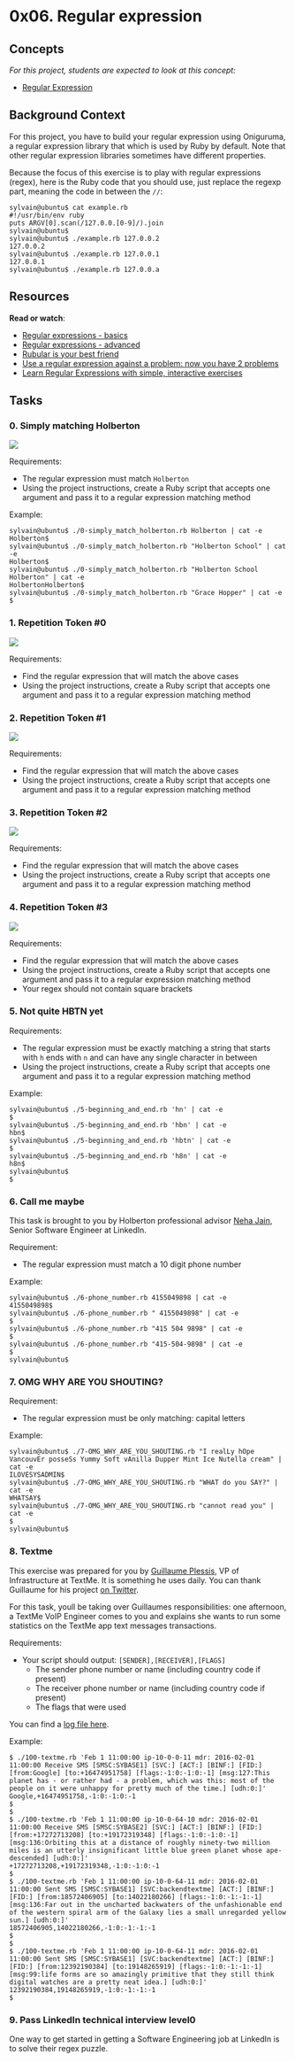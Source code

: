# 0x06. Regular expression

## Concepts

_For this project, students are expected to look at this concept:_

-   [Regular Expression](https://intranet.hbtn.io/concepts/29)
## Background Context

For this project, you have to build your regular expression using Oniguruma, a regular expression library that which is used by Ruby by default. Note that other regular expression libraries sometimes have different properties.

Because the focus of this exercise is to play with regular expressions (regex), here is the Ruby code that you should use, just replace the regexp part, meaning the code in between the  `//`:

```
sylvain@ubuntu$ cat example.rb
#!/usr/bin/env ruby
puts ARGV[0].scan(/127.0.0.[0-9]/).join
sylvain@ubuntu$
sylvain@ubuntu$ ./example.rb 127.0.0.2
127.0.0.2
sylvain@ubuntu$ ./example.rb 127.0.0.1
127.0.0.1
sylvain@ubuntu$ ./example.rb 127.0.0.a

```

## Resources

**Read or watch**:

-   [Regular expressions - basics](https://intranet.hbtn.io/rltoken/SJ2eQ7V2iQlCgLc-L96zWg "Regular expressions - basics")
-   [Regular expressions - advanced](https://intranet.hbtn.io/rltoken/qyjWL-J1_qUaZGR690gH1Q "Regular expressions - advanced")
-   [Rubular is your best friend](https://intranet.hbtn.io/rltoken/WCjn8NgohbQ5NGXEObWZvQ "Rubular is your best friend")
-   [Use a regular expression against a problem: now you have 2 problems](https://intranet.hbtn.io/rltoken/Zfvv_ydOCvJ_YaBB6eDqVw "Use a regular expression against a problem: now you have 2 problems")
-   [Learn Regular Expressions with simple, interactive exercises](https://intranet.hbtn.io/rltoken/Y-OVGcJ5cskdXWIBowiE_A "Learn Regular Expressions with simple, interactive exercises")

## Tasks
### 0. Simply matching Holberton
![](https://holbertonintranet.s3.amazonaws.com/uploads/medias/2020/9/ec65557f0da1fbfbff6659413885e4d4822f5b1d.png?X-Amz-Algorithm=AWS4-HMAC-SHA256&X-Amz-Credential=AKIARDDGGGOUWMNL5ANN%2F20210317%2Fus-east-1%2Fs3%2Faws4_request&X-Amz-Date=20210317T100322Z&X-Amz-Expires=86400&X-Amz-SignedHeaders=host&X-Amz-Signature=50307287ea3896e95bd8fced1aab872530ce69e31f1ca5e25c0ba2900a0a28fb)

Requirements:

-   The regular expression must match  `Holberton`
-   Using the project instructions, create a Ruby script that accepts one argument and pass it to a regular expression matching method

Example:

```
sylvain@ubuntu$ ./0-simply_match_holberton.rb Holberton | cat -e
Holberton$
sylvain@ubuntu$ ./0-simply_match_holberton.rb "Holberton School" | cat -e
Holberton$
sylvain@ubuntu$ ./0-simply_match_holberton.rb "Holberton School Holberton" | cat -e
HolbertonHolberton$
sylvain@ubuntu$ ./0-simply_match_holberton.rb "Grace Hopper" | cat -e
$
```
### 1. Repetition Token #0
![](https://holbertonintranet.s3.amazonaws.com/uploads/medias/2020/9/e7db3c377d46453588fc84f3a975661d142fee91.png?X-Amz-Algorithm=AWS4-HMAC-SHA256&X-Amz-Credential=AKIARDDGGGOUWMNL5ANN%2F20210317%2Fus-east-1%2Fs3%2Faws4_request&X-Amz-Date=20210317T100322Z&X-Amz-Expires=86400&X-Amz-SignedHeaders=host&X-Amz-Signature=c76c39f35aba87787aba31db41a3da0fe85726ae5ceefa381eec37631bd8d4f0)

Requirements:

-   Find the regular expression that will match the above cases
-   Using the project instructions, create a Ruby script that accepts one argument and pass it to a regular expression matching method
### 2. Repetition Token #1
![](https://holbertonintranet.s3.amazonaws.com/uploads/medias/2020/9/c59ff11db195d5cf17d1790a5141ae2f234786d2.png?X-Amz-Algorithm=AWS4-HMAC-SHA256&X-Amz-Credential=AKIARDDGGGOUWMNL5ANN%2F20210317%2Fus-east-1%2Fs3%2Faws4_request&X-Amz-Date=20210317T100322Z&X-Amz-Expires=86400&X-Amz-SignedHeaders=host&X-Amz-Signature=19bc2ebd4288421f4aebbbbb826f883e33404594faf657acbaa61027088fd6d1)

Requirements:

-   Find the regular expression that will match the above cases
-   Using the project instructions, create a Ruby script that accepts one argument and pass it to a regular expression matching method
### 3. Repetition Token #2
![](https://holbertonintranet.s3.amazonaws.com/uploads/medias/2020/9/3b6bf4aeca6a0c2de584e7f5d68d11eef57ce205.png?X-Amz-Algorithm=AWS4-HMAC-SHA256&X-Amz-Credential=AKIARDDGGGOUWMNL5ANN%2F20210317%2Fus-east-1%2Fs3%2Faws4_request&X-Amz-Date=20210317T100322Z&X-Amz-Expires=86400&X-Amz-SignedHeaders=host&X-Amz-Signature=a590907203ae5682ef22064909d7784108535d7c5b938e0c57e8d879fe241d6b)

Requirements:

-   Find the regular expression that will match the above cases
-   Using the project instructions, create a Ruby script that accepts one argument and pass it to a regular expression matching method
### 4. Repetition Token #3
![](https://holbertonintranet.s3.amazonaws.com/uploads/medias/2020/9/f8dbcb9cf5ae569a8645027dc46e81cb372ce28e.png?X-Amz-Algorithm=AWS4-HMAC-SHA256&X-Amz-Credential=AKIARDDGGGOUWMNL5ANN%2F20210317%2Fus-east-1%2Fs3%2Faws4_request&X-Amz-Date=20210317T100322Z&X-Amz-Expires=86400&X-Amz-SignedHeaders=host&X-Amz-Signature=9936ff980176f1c70600639a9665d865d0cc43107069bb4b02c5dbfec1cca116)

Requirements:

-   Find the regular expression that will match the above cases
-   Using the project instructions, create a Ruby script that accepts one argument and pass it to a regular expression matching method
-   Your regex should not contain square brackets
### 5. Not quite HBTN yet
Requirements:

-   The regular expression must be exactly matching a string that starts with  `h`  ends with  `n`  and can have any single character in between
-   Using the project instructions, create a Ruby script that accepts one argument and pass it to a regular expression matching method

Example:

```
sylvain@ubuntu$ ./5-beginning_and_end.rb 'hn' | cat -e
$
sylvain@ubuntu$ ./5-beginning_and_end.rb 'hbn' | cat -e
hbn$
sylvain@ubuntu$ ./5-beginning_and_end.rb 'hbtn' | cat -e
$
sylvain@ubuntu$ ./5-beginning_and_end.rb 'h8n' | cat -e
h8n$
sylvain@ubuntu$
$
```
### 6. Call me maybe
This task is brought to you by Holberton professional advisor  [Neha Jain](https://intranet.hbtn.io/rltoken/V4rEpseJEPRMMnfaZPbkgw "Neha Jain"), Senior Software Engineer at LinkedIn.

Requirement:

-   The regular expression must match a 10 digit phone number

Example:

```
sylvain@ubuntu$ ./6-phone_number.rb 4155049898 | cat -e
4155049898$
sylvain@ubuntu$ ./6-phone_number.rb " 4155049898" | cat -e
$
sylvain@ubuntu$ ./6-phone_number.rb "415 504 9898" | cat -e
$
sylvain@ubuntu$ ./6-phone_number.rb "415-504-9898" | cat -e
$
sylvain@ubuntu$
```
### 7. OMG WHY ARE YOU SHOUTING?
Requirement:

-   The regular expression must be only matching: capital letters

Example:

```
sylvain@ubuntu$ ./7-OMG_WHY_ARE_YOU_SHOUTING.rb "I realLy hOpe VancouvEr posseSs Yummy Soft vAnilla Dupper Mint Ice Nutella cream" | cat -e
ILOVESYSADMIN$
sylvain@ubuntu$ ./7-OMG_WHY_ARE_YOU_SHOUTING.rb "WHAT do you SAY?" | cat -e
WHATSAY$
sylvain@ubuntu$ ./7-OMG_WHY_ARE_YOU_SHOUTING.rb "cannot read you" | cat -e
$
sylvain@ubuntu$
```
### 8. Textme
This exercise was prepared for you by  [Guillaume Plessis](https://intranet.hbtn.io/rltoken/l2JCUH5R2qdg7YVMYR1UmA "Guillaume Plessis"), VP of Infrastructure at TextMe. It is something he uses daily. You can thank Guillaume for his project  [on Twitter](https://intranet.hbtn.io/rltoken/FuFAuWPWMeiCgyQkh3SwZA "on Twitter").

For this task, youll be taking over Guillaumes responsibilities: one afternoon, a TextMe VoIP Engineer comes to you and explains she wants to run some statistics on the TextMe app text messages transactions.

Requirements:

-   Your script should output:  `[SENDER],[RECEIVER],[FLAGS]`
    -   The sender phone number or name (including country code if present)
    -   The receiver phone number or name (including country code if present)
    -   The flags that were used

You can find a  [log file here](http://intranet-projects-files.s3.amazonaws.com/holbertonschool-sysadmin_devops/78/text_messages.log "log file here").

Example:

```
$ ./100-textme.rb 'Feb 1 11:00:00 ip-10-0-0-11 mdr: 2016-02-01 11:00:00 Receive SMS [SMSC:SYBASE1] [SVC:] [ACT:] [BINF:] [FID:] [from:Google] [to:+16474951758] [flags:-1:0:-1:0:-1] [msg:127:This planet has - or rather had - a problem, which was this: most of the people on it were unhappy for pretty much of the time.] [udh:0:]'
Google,+16474951758,-1:0:-1:0:-1
$
$
$ ./100-textme.rb 'Feb 1 11:00:00 ip-10-0-64-10 mdr: 2016-02-01 11:00:00 Receive SMS [SMSC:SYBASE2] [SVC:] [ACT:] [BINF:] [FID:] [from:+17272713208] [to:+19172319348] [flags:-1:0:-1:0:-1] [msg:136:Orbiting this at a distance of roughly ninety-two million miles is an utterly insignificant little blue green planet whose ape-descended] [udh:0:]'
+17272713208,+19172319348,-1:0:-1:0:-1
$
$ ./100-textme.rb 'Feb 1 11:00:00 ip-10-0-64-11 mdr: 2016-02-01 11:00:00 Sent SMS [SMSC:SYBASE1] [SVC:backendtextme] [ACT:] [BINF:] [FID:] [from:18572406905] [to:14022180266] [flags:-1:0:-1:-1:-1] [msg:136:Far out in the uncharted backwaters of the unfashionable end of the western spiral arm of the Galaxy lies a small unregarded yellow sun.] [udh:0:]'
18572406905,14022180266,-1:0:-1:-1:-1
$
$
$ ./100-textme.rb 'Feb 1 11:00:00 ip-10-0-64-11 mdr: 2016-02-01 11:00:00 Sent SMS [SMSC:SYBASE1] [SVC:backendtextme] [ACT:] [BINF:] [FID:] [from:12392190384] [to:19148265919] [flags:-1:0:-1:-1:-1] [msg:99:life forms are so amazingly primitive that they still think digital watches are a pretty neat idea.] [udh:0:]'
12392190384,19148265919,-1:0:-1:-1:-1
$
```
### 9. Pass LinkedIn technical interview level0
One way to get started in getting a Software Engineering job at LinkedIn is to solve their regex puzzle.


